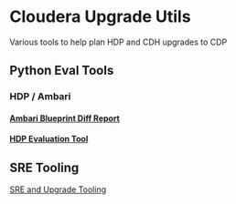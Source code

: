 # Cloudera Upgrade Utils

Various tools to help plan HDP and CDH upgrades to CDP

## Python Eval Tools

### HDP / Ambari
#### [Ambari Blueprint Diff Report](./eval_tools/README_ambari_cfg_diff.md)

#### [HDP Evaluation Tool](./eval_tools/README_hdp_eval.md)

## SRE Tooling

[SRE and Upgrade Tooling](hive-sre/README.md)